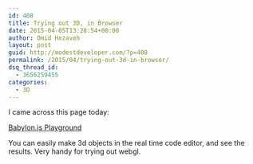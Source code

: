 ```yaml
---
id: 408
title: Trying out 3D, in Browser
date: 2015-04-05T13:28:54+00:00
author: Omid Hezaveh
layout: post
guid: http://modestdeveloper.com/?p=408
permalink: /2015/04/trying-out-3d-in-browser/
dsq_thread_id:
  - 3656259455
categories:
  - 3D
---
```

I came across this page today:
  
[Babylon.js Playground](http://www.babylonjs-playground.com/)
  
You can easily make 3d objects in the real time code editor, and see the results. Very handy for trying out webgl.